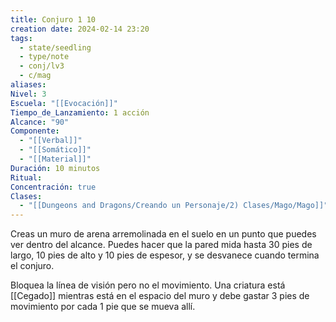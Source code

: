 ```yaml
---
title: Conjuro 1 10
creation date: 2024-02-14 23:20
tags:
  - state/seedling
  - type/note
  - conj/lv3
  - c/mag
aliases: 
Nivel: 3
Escuela: "[[Evocación]]"
Tiempo_de_Lanzamiento: 1 acción
Alcance: "90"
Componente:
  - "[[Verbal]]"
  - "[[Somático]]"
  - "[[Material]]"
Duración: 10 minutos
Ritual: 
Concentración: true
Clases:
  - "[[Dungeons and Dragons/Creando un Personaje/2) Clases/Mago/Mago]]"
---
```

Creas un muro de arena arremolinada en el suelo en un punto que puedes ver dentro del alcance. Puedes hacer que la pared mida hasta 30 pies de largo, 10 pies de alto y 10 pies de espesor, y se desvanece cuando termina el conjuro.

Bloquea la línea de visión pero no el movimiento. Una criatura está [[Cegado]] mientras está en el espacio del muro y debe gastar 3 pies de movimiento por cada 1 pie que se mueva allí.